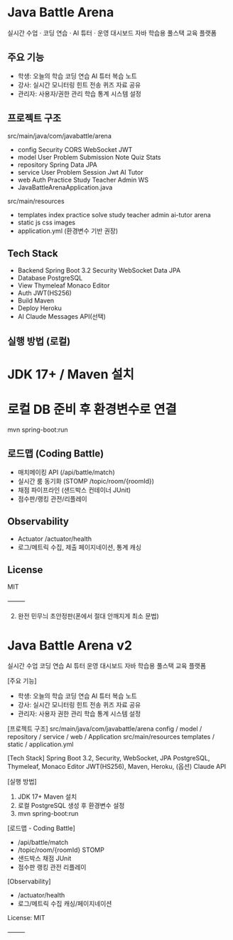 # Java Battle Arena

실시간 수업 · 코딩 연습 · AI 튜터 · 운영 대시보드
자바 학습용 풀스택 교육 플랫폼

## 주요 기능
- 학생: 오늘의 학습 코딩 연습 AI 튜터 복습 노트
- 강사: 실시간 모니터링 힌트 전송 퀴즈 자료 공유
- 관리자: 사용자/권한 관리 학습 통계 시스템 설정

## 프로젝트 구조
src/main/java/com/javabattle/arena
- config  Security CORS WebSocket JWT
- model   User Problem Submission Note Quiz Stats
- repository  Spring Data JPA
- service User Problem Session Jwt AI Tutor
- web     Auth Practice Study Teacher Admin WS
- JavaBattleArenaApplication.java

src/main/resources
- templates  index practice solve study teacher admin ai-tutor arena
- static     js css images
- application.yml  (환경변수 기반 권장)

## Tech Stack
- Backend  Spring Boot 3.2 Security WebSocket Data JPA
- Database PostgreSQL
- View     Thymeleaf Monaco Editor
- Auth     JWT(HS256)
- Build    Maven
- Deploy   Heroku
- AI       Claude Messages API(선택)

## 실행 방법 (로컬)
# JDK 17+ / Maven 설치
# 로컬 DB 준비 후 환경변수로 연결
mvn spring-boot:run

## 로드맵 (Coding Battle)
- 매치메이킹 API (/api/battle/match)
- 실시간 룸 동기화 (STOMP /topic/room/{roomId})
- 채점 파이프라인 (샌드박스 컨테이너 JUnit)
- 점수판/랭킹 관전/리플레이

## Observability
- Actuator /actuator/health
- 로그/메트릭 수집, 제출 페이지네이션, 통계 캐싱

## License
MIT


⸻

2) 완전 민무늬 초안정판(폰에서 절대 안깨지게 최소 문법)

Java Battle Arena v2
====================

실시간 수업 코딩 연습 AI 튜터 운영 대시보드
자바 학습용 풀스택 교육 플랫폼

[주요 기능]
- 학생: 오늘의 학습 코딩 연습 AI 튜터 복습 노트
- 강사: 실시간 모니터링 힌트 전송 퀴즈 자료 공유
- 관리자: 사용자 권한 관리 학습 통계 시스템 설정

[프로젝트 구조]
src/main/java/com/javabattle/arena
 config / model / repository / service / web / Application
src/main/resources
 templates / static / application.yml

[Tech Stack]
Spring Boot 3.2, Security, WebSocket, JPA
PostgreSQL, Thymeleaf, Monaco Editor
JWT(HS256), Maven, Heroku, (옵션) Claude API

[실행 방법]
1) JDK 17+ Maven 설치
2) 로컬 PostgreSQL 생성 후 환경변수 설정
3) mvn spring-boot:run

[로드맵 - Coding Battle]
- /api/battle/match
- /topic/room/{roomId} STOMP
- 샌드박스 채점 JUnit
- 점수판 랭킹 관전 리플레이

[Observability]
- /actuator/health
- 로그/메트릭 수집 캐싱/페이지네이션

License: MIT


⸻